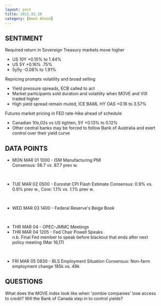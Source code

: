 ```yaml
---
layout: post
title: 2021.02.28
category: [Week Ahead]
---
```


## SENTIMENT
Required return in Sovereign Treasury markets move higher 
* US 10Y +0.10% to 1.44% 
* US 5Y +0.16% .75%
* 5y5y -0.08% to 1.91%  

Repricing prompts volatility and broad selling 
* Yield pressure spreads, ECB called to act
* Market participants sold duration and volatility when MOVE and VIX traded higher 
* High yield spread remain muted, ICE BAML HY OAS +0.16 to 3.57%

Futures market pricing in FED rate-hike ahead of schedule 
* Canadian 10s,02s vs US tighten, 5Y +0.13% to 0.12% 
* Other central banks may be forced to follow Bank of Australia and exert control over their yield curve 

## DATA POINTS 

* MON MAR 01 1000 - ISM Manufacturing PMI  
Consensus: 58.7 vs. 87.7 prev w. 
<br />

* TUE MAR 02 0500 - Eurostat CPI Flash Estimate
Consensus: 0.9% vs. 0.9% prev w., Core: 1.1% vs. 1.1% prev w.
<br />

* WED MAR 03 1400 - Federal Reserve's Beige Book 
<br />

* THR MAR 04      - OPEC-JMMC Meetings
* THR MAR 04 1205 - Fed Chair Powell Speaks   
n.b. Final Fed member to speak before blackout that ends after next policy meeting (Mar 16,17)
<br />

* FRI MAR 05 0830 - BLS Employment Situation 
Consensus: Non-farm employment change 185k vs. 49k

## QUESTIONS
What does the MOVE index look like when 'zombie companies' lose access to credit? 
Will the Bank of Canada step in to control yields? 
